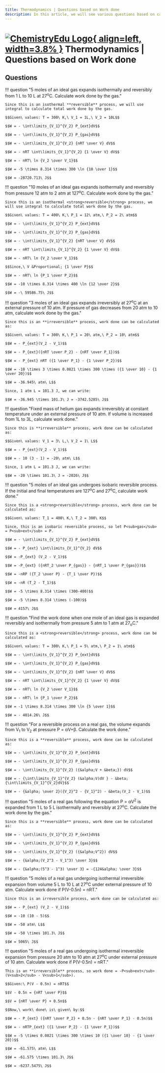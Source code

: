 ```yaml
---
title: Thermodynamics | Questions based on Work done
description: In this article, we will see various questions based on calculation of work done.
---
```


# [![ChemistryEdu Logo](../../images/favicon.svg){ align=left, width=3.8% }](../../index.md)  Thermodynamics | Questions based on Work done

## Questions

!!! question "5 moles of an ideal gas expands isothermally and reversibly from 1 L to 10 L at 27<sup>o</sup>C. Calculate work done by the gas."

    Since this is an isothermal **reversible** process, we will use integral to calculate total work done by the gas.

    $$Given\ values: T = 300\ K,\ V_1 = 1L,\ V_2 = 10L$$

    $$W = - \int\limits_{V_1}^{V_2} P_{ext}dV$$

    $$W = - \int\limits_{V_1}^{V_2} P_{gas}dV$$

    $$W = - \int\limits_{V_1}^{V_2} {nRT \over V} dV$$

    $$W = - nRT \int\limits_{V_1}^{V_2} {1 \over V} dV$$

    $$W = - nRT\ ln {V_2 \over V_1}$$

    $$W = -5 \times 8.314 \times 300 \ln {10 \over 1}$$

    $$W = -28720.713\ J$$

!!! question "10 moles of an ideal gas expands isothermally and reversibly from pressure 12 atm to 2 atm at 127<sup>o</sup>C. Calculate work done by the gas."

    Since this is an isothermal <strong>reversible</strong> process, we will use integral to calculate total work done by the gas.

    $$Given\ values: T = 400\ K,\ P_1 = 12\ atm,\ P_2 = 2\ atm$$

    $$W = - \int\limits_{V_1}^{V_2} P_{ext}dV$$

    $$W = - \int\limits_{V_1}^{V_2} P_{gas}dV$$

    $$W = - \int\limits_{V_1}^{V_2} {nRT \over V} dV$$

    $$W = - nRT \int\limits_{V_1}^{V_2} {1 \over V} dV$$

    $$W = - nRT\ ln {V_2 \over V_1}$$

    $$Since,\ V &Proportional; {1 \over P}$$

    $$W = - nRT\ ln {P_1 \over P_2}$$

    $$W = -10 \times 8.314 \times 400 \ln {12 \over 2}$$

    $$W = -\ 59586.75\ J$$

!!! question "3 moles of an ideal gas expands irreversibly at 27<sup>o</sup>C at an external pressure of 10 atm. If pressure of gas decreases from 20 atm to 10 atm, calculate work done by the gas."

    Since this is an **irreversible** process, work done can be calculated as:

    $$Given\ values: T = 300\ K,\ P_1 = 20\ atm,\ P_2 = 10\ atm$$

    $$W = - P_{ext}(V_2 - V_1)$$

    $$W = - P_{ext}({nRT \over P_2} - {nRT \over P_1})$$

    $$W = - P_{ext} nRT ({1 \over P_1} - {1 \over P_2})$$

    $$W = -10 \times 3 \times 0.0821 \times 300 \times ({1 \over 10} - {1 \over 20})$$

    $$W = -36.945\ atm\ L$$

    Since, 1 atm L = 101.3 J, we can write:

    $$W = -36.945 \times 101.3\ J = -3742.5285\ J$$

!!! question "Fixed mass of helium gas expands irreversibly at constant temperature under an external pressure of 10 atm. If volume is increased from 1L to 3L, calculate work done."

    Since this is **irreversible** process, work done can be calculated as:

    $$Given\ values: V_1 = 3\ L,\ V_2 = 1\ L$$

    $$W = - P_{ext}(V_2 - V_1)$$

    $$W = - 10 (3 - 1) = -20\ atm\ L$$

    Since, 1 atm L = 101.3 J, we can write:

    $$W = -20 \times 101.3\ J = -2026\ J$$

!!! question "5 moles of an ideal gas undergoes isobaric reversible process. If the initial and final temperatures are 127<sup>o</sup>C and 27<sup>o</sup>C, calculate work done."

    Since this is a <strong>reversible</strong> process, work done can be calculated as:

    $$Given\ values: T_1 = 400\ K,\ T_2 = 300\ K$$

    Since, this is an isobaric reversible process, so let P<sub>gas</sub> = P<sub>ext</sub> = P.

    $$W = - \int\limits_{V_1}^{V_2} P_{ext}dV$$

    $$W = - P_{ext} \int\limits_{V_1}^{V_2} dV$$

    $$W = -P_{ext} (V_2 - V_1)$$

    $$W = -P_{ext} ({nRT_2 \over P_{gas}} - {nRT_1 \over P_{gas}})$$

    $$W = -nRP ({T_2 \over P} - {T_1 \over P})$$

    $$W = -nR (T_2 - T_1)$$

    $$W = -5 \times 8.314 \times (300-400)$$

    $$W = -5 \times 8.314 \times (-100)$$

    $$W = 4157\ J$$

!!! question "Find the work done when one mole of an ideal gas is expanded reversibly and isothermally from pressure 5 atm to 1 atm at 27<sub>o</sub>C."

    Since this is a <strong>reversible</strong> process, work done can be calculated as:

    $$Given\ values: T = 300\ K,\ P_1 = 5\ atm,\ P_2 = 1\ atm$$

    $$W = - \int\limits_{V_1}^{V_2} P_{ext}dV$$

    $$W = - \int\limits_{V_1}^{V_2} P_{gas}dV$$

    $$W = - \int\limits_{V_1}^{V_2} {nRT \over V} dV$$

    $$W = - nRT \int\limits_{V_1}^{V_2} {1 \over V} dV$$

    $$W = - nRT\ ln {V_2 \over V_1}$$

    $$W = - nRT\ ln {P_1 \over P_2}$$

    $$W = -1 \times 8.314 \times 300 \ln {5 \over 1}$$

    $$W = - 4014.26\ J$$

!!! question "For a reversible process on a real gas, the volume expands from V<sub>1</sub> to V<sub>2</sub> at pressure P = &alpha;V+&beta;. Calculate the work done."

    Since this is a **reversible** process, work done can be calculated as:

    $$W = - \int\limits_{V_1}^{V_2} P_{ext}dV$$

    $$W = - \int\limits_{V_1}^{V_2} P_{gas}dV$$

    $$W = - \int\limits_{V_1}^{V_2} ({&alpha;V + &beta;}) dV$$

    $$W = - {\int\limits_{V_1}^{V_2} (&alpha;V)dV } - &beta;{\int\limits_{V_1}^{V_2}dV}$$

    $$W = - {&alpha; \over 2}({V_2}^2 - {V_1}^2) - &beta;(V_2 - V_1)$$

!!! question "5 moles of a real gas following the equation P = &alpha;V<sup>2</sup> is expanded from 1 L to 5 L isothermally and reversibly at 27<sup>o</sup>C. Calculate the work done by the gas."

    Since this is a **reversible** process, work done can be calculated as:

    $$W = - \int\limits_{V_1}^{V_2} P_{ext}dV$$

    $$W = - \int\limits_{V_1}^{V_2} P_{gas}dV$$

    $$W = - \int\limits_{V_1}^{V_2} ({&alpha;V^2}) dV$$

    $$W = - {&alpha;(V_2^3 - V_1^3) \over 3}$$

    $$W = - {&alpha;(5^3 - 1^3) \over 3} = -{124&alpha; \over 3}$$

!!! question "5 moles of a real gas undergoing isothermal irreversible expansion from volume 5 L to 10 L at 27<sup>o</sup>C under external pressure of 10 atm. Calculate work done if P(V-0.5n) = nRT."

    Since this is an irreversible process, work done can be calculated as:

    $$W = - P_{ext} (V_2 - V_1)$$

    $$W = -10 (10 - 5)$$

    $$W = -50 atm\ L$$

    $$W = -50 \times 101.3\ J$$

    $$W = 5065\ J$$

!!! question "5 moles of a real gas undergoing isothermal irreversible expansion from pressure 20 atm to 10 atm at 27<sup>o</sup>C under external pressure of 10 atm. Calculate work done if P(V-0.5n) = nRT."

    This is an **irreversible** process, so work done = -P<sub>ext</sub>(V<sub>2</sub> - V<sub>1</sub>).

    $$Given:\ P(V - 0.5n) = nRT$$

    $$V - 0.5n = {nRT \over P}$$

    $$V = {nRT \over P} + 0.5n$$

    $$Now,\ work\ done\ is\ given\ by:$$

    $$W = - P_{ext} ({nRT \over P_2} + 0.5n - {nRT \over P_1} - 0.5n)$$

    $$W = - nRTP_{ext} ({1 \over P_2} - {1 \over P_1})$$

    $$W = -5 \times 0.0821 \times 300 \times 10 ({1 \over 10} - {1 \over 20})$$

    $$W = -61.575\ atm\ L$$

    $$W = -61.575 \times 101.3\ J$$

    $$W = -6237.5475\ J$$
